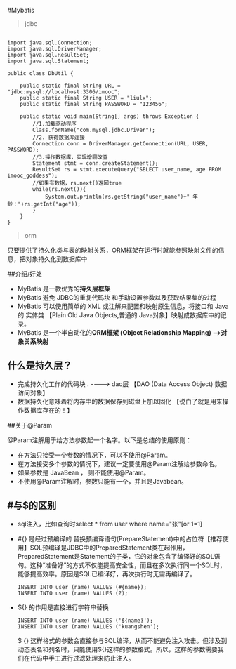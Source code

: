 #Mybatis

> jdbc

```

import java.sql.Connection;
import java.sql.DriverManager;
import java.sql.ResultSet;
import java.sql.Statement;

public class DbUtil {

    public static final String URL = "jdbc:mysql://localhost:3306/imooc";
    public static final String USER = "liulx";
    public static final String PASSWORD = "123456";

    public static void main(String[] args) throws Exception {
        //1.加载驱动程序
        Class.forName("com.mysql.jdbc.Driver");
        //2. 获得数据库连接
        Connection conn = DriverManager.getConnection(URL, USER, PASSWORD);
        //3.操作数据库，实现增删改查
        Statement stmt = conn.createStatement();
        ResultSet rs = stmt.executeQuery("SELECT user_name, age FROM imooc_goddess");
        //如果有数据，rs.next()返回true
        while(rs.next()){
            System.out.println(rs.getString("user_name")+" 年龄："+rs.getInt("age"));
        }
    }
}
```

> orm

只要提供了持久化类与表的映射关系，ORM框架在运行时就能参照映射文件的信息，把对象持久化到数据库中

##介绍/好处

- MyBatis 是一款优秀的**持久层框架**
- MyBatis 避免 JDBC的重复代码块 和手动设置参数以及获取结果集的过程
- MyBatis 可以使用简单的 XML 或注解来配置和映射原生信息，将接口和 Java 的 实体类 【Plain Old Java Objects,普通的 Java对象】映射成数据库中的记录。
- MyBatis 是一个半自动化的**ORM框架 (Object Relationship Mapping) -->对象关系映射**

## **什么是持久层？**

- 完成持久化工作的代码块 .  ---->  dao层 【DAO (Data Access Object)  数据访问对象】
- 数据持久化意味着将内存中的数据保存到磁盘上加以固化 【说白了就是用来操作数据库存在的！】

##关于@Param

@Param注解用于给方法参数起一个名字。以下是总结的使用原则：

- 在方法只接受一个参数的情况下，可以不使用@Param。
- 在方法接受多个参数的情况下，建议一定要使用@Param注解给参数命名。
- 如果参数是 JavaBean ， 则不能使用@Param。
- 不使用@Param注解时，参数只能有一个，并且是Javabean。

## \#与$的区别

- sql注入，比如查询时select * from user where name="张"[or 1\=1]

- \#{} 是经过预编译的 替换预编译语句(PrepareStatement)中的占位符【推荐使用】SQL预编译是JDBC中的PreparedStatement类在起作用，PreparedStatement是Statement的子类，它的对象包含了编译好的SQL语句。这种“准备好”的方式不仅能提高安全性，而且在多次执行同一个SQL时，能够提高效率。原因是SQL已编译好，再次执行时无需再编译了。

  ```
  INSERT INTO user (name) VALUES (#{name});
  INSERT INTO user (name) VALUES (?);
  ```

- ${} 的作用是直接进行字符串替换

  ```
  INSERT INTO user (name) VALUES ('${name}');
  INSERT INTO user (name) VALUES ('kuangshen');
  ```

  \$ {} 这样格式的参数会直接参与SQL编译，从而不能避免注入攻击。但涉及到动态表名和列名时，只能使用${}这样的参数格式。所以，这样的参数需要我们在代码中手工进行过滤处理来防止注入。
